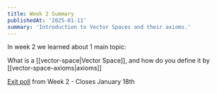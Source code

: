 ```yaml
---
title: Week 2 Summary
publishedAt: '2025-01-11'
summary: 'Introduction to Vector Spaces and their axioms.'
---
```


In week 2 we learned about 1 main topic: 

What is a [[vector-space|Vector Space]], and how do you define it by [[vector-space-axioms|axioms]]

[Exit poll](https://forms.gle/QLeqFF43BxmTf8v39) from Week 2 - Closes January 18th
